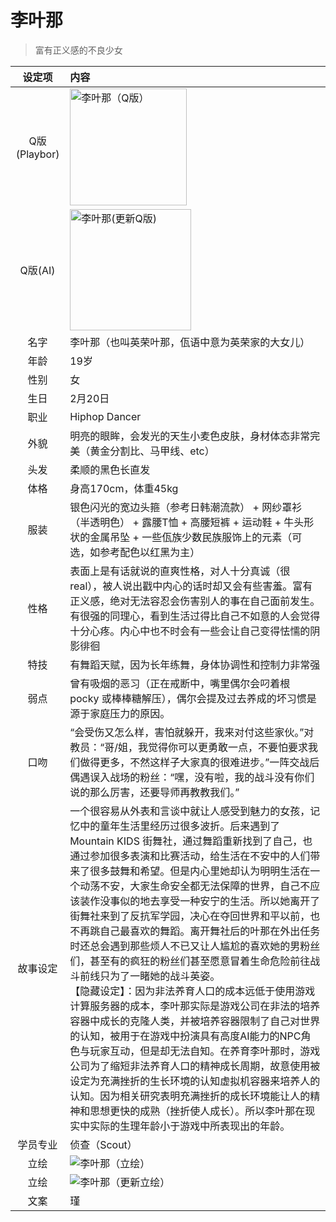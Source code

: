# 李叶那
> 富有正义感的不良少女

|设定项|内容|
|:-:|:-|
|Q版(Playbor)|<img src="/img/Q/Q-liyena.png" alt="李叶那（Q版）" height="187px">|
|Q版(AI)|<img src="/img/Q/Q-liyena-update.png" alt="李叶那(更新Q版)" height="194px">|
|名字|李叶那（也叫英荣叶那，佤语中意为英荣家的大女儿）|
|年龄|19岁|
|性别|女|
|生日|2月20日|
|职业|Hiphop Dancer|
|外貌|明亮的眼眸，会发光的天生小麦色皮肤，身材体态非常完美（黄金分割比、马甲线、etc）|
|头发|柔顺的黑色长直发|
|体格|身高170cm，体重45kg|
|服装|银色闪光的宽边头箍（参考日韩潮流款） + 网纱罩衫（半透明色） + 露腰T恤 + 高腰短裤 + 运动鞋 + 牛头形状的金属吊坠 + 一些佤族少数民族服饰上的元素（可选，如参考配色以红黑为主）|
|性格|表面上是有话就说的直爽性格，对人十分真诚（很real），被人说出戳中内心的话时却又会有些害羞。富有正义感，绝对无法容忍会伤害别人的事在自己面前发生。有很强的同理心，看到生活过得比自己不如意的人会觉得十分心疼。内心中也不时会有一些会让自己变得怯懦的阴影徘徊|
|特技|有舞蹈天赋，因为长年练舞，身体协调性和控制力非常强|
|弱点|曾有吸烟的恶习（正在戒断中，嘴里偶尔会叼着根 pocky 或棒棒糖解压），偶尔会提及过去养成的坏习惯是源于家庭压力的原因。|
|口吻|“会受伤又怎么样，害怕就躲开，我来对付这些家伙。”对教员：“哥/姐，我觉得你可以更勇敢一点，不要怕要求我们做得更多，不然这样子大家真的很难进步。”一阵交战后偶遇误入战场的粉丝：“嘿，没有啦，我的战斗没有你们说的那么厉害，还要导师再教教我们。”|
|故事设定|一个很容易从外表和言谈中就让人感受到魅力的女孩，记忆中的童年生活里经历过很多波折。后来遇到了 Mountain KIDS 街舞社，通过舞蹈重新找到了自己，也通过参加很多表演和比赛活动，给生活在不安中的人们带来了很多鼓舞和希望。但是内心里她却认为明明生活在一个动荡不安，大家生命安全都无法保障的世界，自己不应该装作没事似的地去享受一种安宁的生活。所以她离开了街舞社来到了反抗军学园，决心在夺回世界和平以前，也不再跳自己最喜欢的舞蹈。离开舞社后的叶那在外出任务时还总会遇到那些烦人不已又让人尴尬的喜欢她的男粉丝们，甚至有的疯狂的粉丝们甚至愿意冒着生命危险前往战斗前线只为了一睹她的战斗英姿。<br>【隐藏设定】：因为非法养育人口的成本远低于使用游戏计算服务器的成本，李叶那实际是游戏公司在非法的培养容器中成长的克隆人类，并被培养容器限制了自己对世界的认知，被用于在游戏中扮演具有高度AI能力的NPC角色与玩家互动，但是却无法自知。在养育李叶那时，游戏公司为了缩短非法养育人口的精神成长周期，故意使用被设定为充满挫折的生长环境的认知虚拟机容器来培养人的认知。因为相关研究表明充满挫折的成长环境能让人的精神和思想更快的成熟（挫折使人成长）。所以李叶那在现实中实际的生理年龄小于游戏中所表现出的年龄。|
|学员专业|侦查（Scout）|
|立绘|![李叶那（立绘）](/img/figure/liyena.png)|
|立绘|![李叶那（更新立绘）](/img/figure/liyena-update.png)|
|文案|瑾|